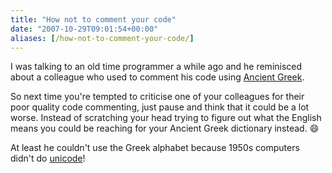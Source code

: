 ```yaml
---
title: "How not to comment your code"
date: "2007-10-29T09:01:54+00:00"
aliases: [/how-not-to-comment-your-code/]
---
```


I was talking to an old time programmer a while ago and he reminisced about a colleague who used to comment his code using [Ancient Greek](https://en.wikipedia.org/wiki/Ancient_Greek).

So next time you're tempted to criticise one of your colleagues for their poor quality code commenting, just pause and think that it could be a lot worse. Instead of scratching your head trying to figure out what the English means you could be reaching for your Ancient Greek dictionary instead. :smile:

At least he couldn't use the Greek alphabet because 1950s computers didn't do [unicode](https://en.wikipedia.org/wiki/Unicode)!
